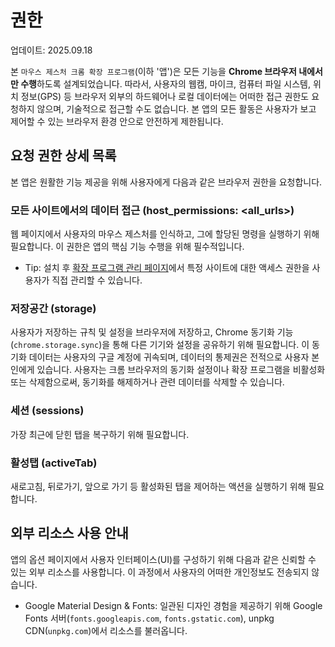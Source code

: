 # 권한

업데이트: 2025.09.18

본 `마우스 제스처 크롬 확장 프로그램`(이하 '앱')은 모든 기능을 **Chrome 브라우저 내에서만 수행**하도록 설계되었습니다.
따라서, 사용자의 웹캠, 마이크, 컴퓨터 파일 시스템, 위치 정보(GPS) 등 브라우저 외부의 하드웨어나 로컬 데이터에는 어떠한 접근 권한도 요청하지 않으며, 기술적으로 접근할 수도 없습니다.
본 앱의 모든 활동은 사용자가 보고 제어할 수 있는 브라우저 환경 안으로 안전하게 제한됩니다.

## 요청 권한 상세 목록
본 앱은 원활한 기능 제공을 위해 사용자에게 다음과 같은 브라우저 권한을 요청합니다.

### 모든 사이트에서의 데이터 접근 (host_permissions: <all_urls>)
웹 페이지에서 사용자의 마우스 제스처를 인식하고, 그에 할당된 명령을 실행하기 위해 필요합니다.
이 권한은 앱의 핵심 기능 수행을 위해 필수적입니다.

- Tip: 설치 후 [확장 프로그램 관리 페이지](chrome://extensions/)에서 특정 사이트에 대한 액세스 권한을 사용자가 직접 관리할 수 있습니다.

### 저장공간 (storage)
사용자가 저장하는 규칙 및 설정을 브라우저에 저장하고, Chrome 동기화 기능(`chrome.storage.sync`)을 통해 다른 기기와 설정을 공유하기 위해 필요합니다.
이 동기화 데이터는 사용자의 구글 계정에 귀속되며, 데이터의 통제권은 전적으로 사용자 본인에게 있습니다.
사용자는 크롬 브라우저의 동기화 설정이나 확장 프로그램을 비활성화 또는 삭제함으로써, 동기화를 해제하거나 관련 데이터를 삭제할 수 있습니다.

### 세션 (sessions)
가장 최근에 닫힌 탭을 복구하기 위해 필요합니다.

### 활성탭 (activeTab)
새로고침, 뒤로가기, 앞으로 가기 등 활성화된 탭을 제어하는 액션을 실행하기 위해 필요합니다.

## 외부 리소스 사용 안내
앱의 옵션 페이지에서 사용자 인터페이스(UI)를 구성하기 위해 다음과 같은 신뢰할 수 있는 외부 리소스를 사용합니다.
이 과정에서 사용자의 어떠한 개인정보도 전송되지 않습니다.

* Google Material Design & Fonts: 일관된 디자인 경험을 제공하기 위해 Google Fonts 서버(`fonts.googleapis.com`, `fonts.gstatic.com`), unpkg CDN(`unpkg.com`)에서 리소스를 불러옵니다.
